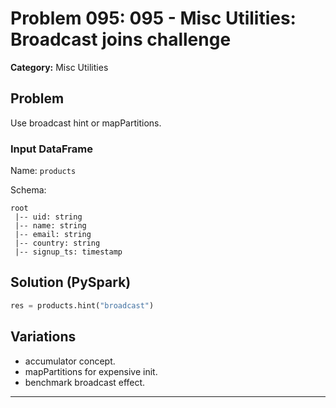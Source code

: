 # Problem 095: 095 - Misc Utilities: Broadcast joins challenge

**Category:** Misc Utilities

## Problem
Use broadcast hint or mapPartitions.

### Input DataFrame
Name: `products`

Schema:
```
root
 |-- uid: string
 |-- name: string
 |-- email: string
 |-- country: string
 |-- signup_ts: timestamp
```

## Solution (PySpark)
```python
res = products.hint("broadcast")
```

## Variations
- accumulator concept.
- mapPartitions for expensive init.
- benchmark broadcast effect.

---
